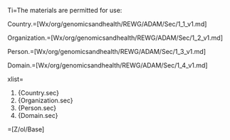 Ti=The materials are permitted for use:

Country.=[Wx/org/genomicsandhealth/REWG/ADAM/Sec/1_1_v1.md]

Organization.=[Wx/org/genomicsandhealth/REWG/ADAM/Sec/1_2_v1.md]

Person.=[Wx/org/genomicsandhealth/REWG/ADAM/Sec/1_3_v1.md]

Domain.=[Wx/org/genomicsandhealth/REWG/ADAM/Sec/1_4_v1.md]

xlist=<ol><li>{Country.sec}<li>{Organization.sec}<li>{Person.sec}<li>{Domain.sec}</ol>

=[Z/ol/Base]